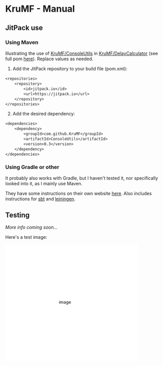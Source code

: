 # KruMF - Manual

## JitPack use

### Using Maven

Illustrating the use of [KruMF/ConsoleUtils](https://github.com/KruMF/ConsoleUtils) in [KruMF/DelayCalculator](https://github.com/KruMF/DelayCalculator) (see full pom [here](https://github.com/KruMF/DelayCalculator/blob/master/pom.xml)).
Replace values as needed.

1. Add the JitPack repository to your build file (pom.xml):
```markup
<repositories>
	<repository>
		<id>jitpack.io</id>
		<url>https://jitpack.io</url>
	</repository>
</repositories>
```

2. Add the desired dependency:
```markup
<dependencies>
	<dependency>
		<groupId>com.github.KruMF</groupId>
		<artifactId>ConsoleUtils</artifactId>
		<version>0.3</version>
	</dependency>
</dependencies>
```


### Using Gradle or other

It probably also works with Gradle, but I haven't tested it, nor specifically looked into it, as I mainly use Maven.

They have some instructions on their own website [here](https://jitpack.io/#gradle). Also includes instructions for [sbt](https://jitpack.io/#sbt) and [leiningen](https://jitpack.io/#lein).


## Testing

*More info coming soon...*

Here's a test image:

![image](images/image.png)
